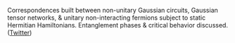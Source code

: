 
Correspondences built between non-unitary Gaussian circuits, Gaussian tensor networks, & unitary non-interacting fermions subject to static Hermitian Hamiltonians. Entanglement phases & critical behavior discussed. ([Twitter](https://twitter.com/JoshuahHeath/status/1337047722243788807))
